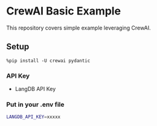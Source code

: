 # CrewAI Basic Example

This repository covers simple example leveraging CrewAI.

## Setup 

```
%pip install -U crewai pydantic
```

### API Key

- LangDB API Key

### Put in your .env file
```bash
LANGDB_API_KEY=xxxxx
```